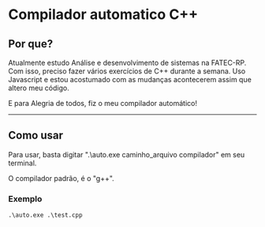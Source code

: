 # Compilador automatico C++

## Por que?
Atualmente estudo  Análise e desenvolvimento de sistemas na FATEC-RP. Com isso, preciso fazer vários exercícios de C++ durante a semana.
Uso Javascript e estou acostumado com as mudanças acontecerem assim que altero meu código. 

E para Alegria de todos, fiz o meu compilador automático!

---------------------------------

## Como usar

Para usar, basta digitar ".\auto.exe caminho_arquivo compilador" em seu terminal.

O compilador padrão, é o "g++".

### Exemplo
    .\auto.exe .\test.cpp 
